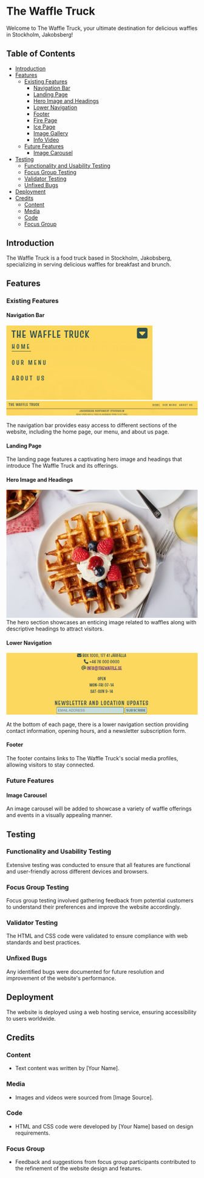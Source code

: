 # The Waffle Truck

Welcome to The Waffle Truck, your ultimate destination for delicious waffles in Stockholm, Jakobsberg!

## Table of Contents
- [Introduction](#introduction)
- [Features](#features)
  - [Existing Features](#existing-features)
    - [Navigation Bar](#navigation-bar)
    - [Landing Page](#landing-page)
    - [Hero Image and Headings](#hero-image-and-headings)
    - [Lower Navigation](#lower-navigation)
    - [Footer](#footer)
    - [Fire Page](#fire-page)
    - [Ice Page](#ice-page)
    - [Image Gallery](#image-gallery)
    - [Info Video](#info-video)
  - [Future Features](#future-features)
    - [Image Carousel](#image-carousel)
- [Testing](#testing)
  - [Functionality and Usability Testing](#functionality-and-usability-testing)
  - [Focus Group Testing](#focus-group-testing)
  - [Validator Testing](#validator-testing)
  - [Unfixed Bugs](#unfixed-bugs)
- [Deployment](#deployment)
- [Credits](#credits)
  - [Content](#content)
  - [Media](#media)
  - [Code](#code)
  - [Focus Group](#focus-group)

## Introduction
The Waffle Truck is a food truck based in Stockholm, Jakobsberg, specializing in serving delicious waffles for breakfast and brunch.

## Features

### Existing Features

#### Navigation Bar
![navbar mobile](assets/readme_images/Navbar%20mobile.png) ![navbar](assets/readme_images/navbar%20larger%20screen.png)

The navigation bar provides easy access to different sections of the website, including the home page, our menu, and about us page.

#### Landing Page
The landing page features a captivating hero image and headings that introduce The Waffle Truck and its offerings.

#### Hero Image and Headings
![Hero Image](assets/readme_images/theperfectloaf_my_best_sourdough_waffles-7-1080x720.jpg)
The hero section showcases an enticing image related to waffles along with descriptive headings to attract visitors.

#### Lower Navigation
![lower nav](assets/readme_images/Lower%20nav.png)

At the bottom of each page, there is a lower navigation section providing contact information, opening hours, and a newsletter subscription form.

#### Footer
The footer contains links to The Waffle Truck's social media profiles, allowing visitors to stay connected.

### Future Features

#### Image Carousel
An image carousel will be added to showcase a variety of waffle offerings and events in a visually appealing manner.

## Testing

### Functionality and Usability Testing
Extensive testing was conducted to ensure that all features are functional and user-friendly across different devices and browsers.

### Focus Group Testing
Focus group testing involved gathering feedback from potential customers to understand their preferences and improve the website accordingly.

### Validator Testing
The HTML and CSS code were validated to ensure compliance with web standards and best practices.

### Unfixed Bugs
Any identified bugs were documented for future resolution and improvement of the website's performance.

## Deployment
The website is deployed using a web hosting service, ensuring accessibility to users worldwide.

## Credits

### Content
- Text content was written by [Your Name].

### Media
- Images and videos were sourced from [Image Source].

### Code
- HTML and CSS code were developed by [Your Name] based on design requirements.

### Focus Group
- Feedback and suggestions from focus group participants contributed to the refinement of the website design and features.
